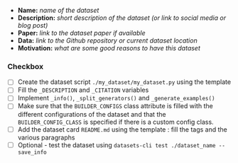 - **Name:** *name of the dataset*
- **Description:** *short description of the dataset (or link to social media or blog post)*
- **Paper:** *link to the dataset paper if available*
- **Data:** *link to the Github repository or current dataset location*
- **Motivation:** *what are some good reasons to have this dataset*

### Checkbox

- [ ] Create the dataset script `./my_dataset/my_dataset.py` using the template
- [ ] Fill the `_DESCRIPTION` and `_CITATION` variables
- [ ] Implement `_info()`, `_split_generators()` and `_generate_examples()`
- [ ] Make sure that the `BUILDER_CONFIGS` class attribute is filled with the different configurations of the dataset and that the `BUILDER_CONFIG_CLASS` is specified if there is a custom config class.
- [ ] Add the dataset card `README.md` using the template : fill the tags and the various paragraphs
- [ ] Optional - test the dataset using `datasets-cli test ./dataset_name --save_info`
